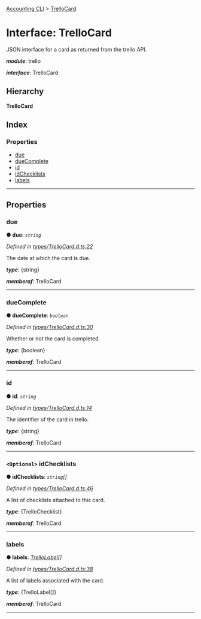 [Accounting CLI](../README.md) > [TrelloCard](../interfaces/trellocard.md)

# Interface: TrelloCard

JSON interface for a card as returned from the trello API.

*__module__*: trello

*__interface__*: TrelloCard

## Hierarchy

**TrelloCard**

## Index

### Properties

* [due](trellocard.md#due)
* [dueComplete](trellocard.md#duecomplete)
* [id](trellocard.md#id)
* [idChecklists](trellocard.md#idchecklists)
* [labels](trellocard.md#labels)

---

## Properties

<a id="due"></a>

###  due

**● due**: *`string`*

*Defined in [types/TrelloCard.d.ts:22](https://github.com/daniellacosse/accounting-cli/blob/b08b8ee/types/TrelloCard.d.ts#L22)*

The date at which the card is due.

*__type__*: {string}

*__memberof__*: TrelloCard

___
<a id="duecomplete"></a>

###  dueComplete

**● dueComplete**: *`boolean`*

*Defined in [types/TrelloCard.d.ts:30](https://github.com/daniellacosse/accounting-cli/blob/b08b8ee/types/TrelloCard.d.ts#L30)*

Whether or not the card is completed.

*__type__*: {boolean}

*__memberof__*: TrelloCard

___
<a id="id"></a>

###  id

**● id**: *`string`*

*Defined in [types/TrelloCard.d.ts:14](https://github.com/daniellacosse/accounting-cli/blob/b08b8ee/types/TrelloCard.d.ts#L14)*

The identifier of the card in trello.

*__type__*: {string}

*__memberof__*: TrelloCard

___
<a id="idchecklists"></a>

### `<Optional>` idChecklists

**● idChecklists**: *`string`[]*

*Defined in [types/TrelloCard.d.ts:46](https://github.com/daniellacosse/accounting-cli/blob/b08b8ee/types/TrelloCard.d.ts#L46)*

A list of checklists attached to this card.

*__type__*: {TrelloChecklist}

*__memberof__*: TrelloCard

___
<a id="labels"></a>

###  labels

**● labels**: *[TrelloLabel](trellolabel.md)[]*

*Defined in [types/TrelloCard.d.ts:38](https://github.com/daniellacosse/accounting-cli/blob/b08b8ee/types/TrelloCard.d.ts#L38)*

A list of labels associated with the card.

*__type__*: {TrelloLabel\[\]}

*__memberof__*: TrelloCard

___

